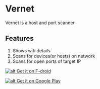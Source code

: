 # Vernet

Vernet is a host and port scanner

## Features

1. Shows wifi details
2. Scans for devices(or hosts) on network
3. Scans for open ports of target IP

[![alt Get it on F-droid][image-fdroid]][hyperlink-fdroid]

[hyperlink-fdroid]:  https://f-droid.org/packages/org.fsociety.vernet
  [image-fdroid]: https://fdroid.gitlab.io/artwork/badge/get-it-on.png (Get it on F-droid)

[![alt Get it on Google Play][image]][hyperlink]

[hyperlink]: https://play.google.com/store/apps/details?id=org.fsociety.vernet.store
  [image]: https://play.google.com/intl/en_us/badges/static/images/badges/en_badge_web_generic.png (Get it on Google Play)
